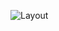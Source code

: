
![Layout](https://user-images.githubusercontent.com/99025474/178051522-491a1063-a760-45a8-8d94-f1299659c35f.png)
